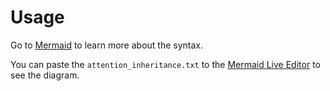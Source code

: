 # Usage

Go to [Mermaid](https://mermaid.js.org/syntax/classDiagram.html) to learn more about the syntax.

You can paste the `attention_inheritance.txt` to the [Mermaid Live Editor](https://mermaid.live/edit) to see the diagram.
